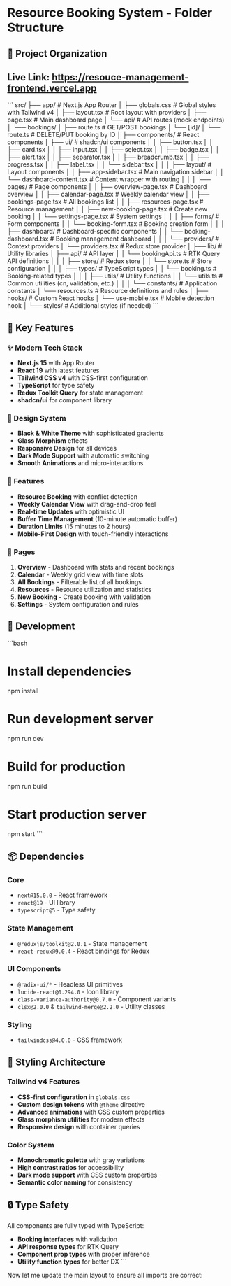 # Resource Booking System - Folder Structure

## 📁 Project Organization

## Live Link: https://resouce-management-frontend.vercel.app

\`\`\`
src/
├── app/                          # Next.js App Router
│   ├── globals.css              # Global styles with Tailwind v4
│   ├── layout.tsx               # Root layout with providers
│   ├── page.tsx                 # Main dashboard page
│   └── api/                     # API routes (mock endpoints)
│       └── bookings/
│           ├── route.ts         # GET/POST bookings
│           └── [id]/
│               └── route.ts     # DELETE/PUT booking by ID
│
├── components/                   # React components
│   ├── ui/                      # shadcn/ui components
│   │   ├── button.tsx
│   │   ├── card.tsx
│   │   ├── input.tsx
│   │   ├── select.tsx
│   │   ├── badge.tsx
│   │   ├── alert.tsx
│   │   ├── separator.tsx
│   │   ├── breadcrumb.tsx
│   │   ├── progress.tsx
│   │   ├── label.tsx
│   │   └── sidebar.tsx
│   │
│   ├── layout/                  # Layout components
│   │   ├── app-sidebar.tsx      # Main navigation sidebar
│   │   └── dashboard-content.tsx # Content wrapper with routing
│   │
│   ├── pages/                   # Page components
│   │   ├── overview-page.tsx    # Dashboard overview
│   │   ├── calendar-page.tsx    # Weekly calendar view
│   │   ├── bookings-page.tsx    # All bookings list
│   │   ├── resources-page.tsx   # Resource management
│   │   ├── new-booking-page.tsx # Create new booking
│   │   └── settings-page.tsx    # System settings
│   │
│   ├── forms/                   # Form components
│   │   └── booking-form.tsx     # Booking creation form
│   │
│   ├── dashboard/               # Dashboard-specific components
│   │   └── booking-dashboard.tsx # Booking management dashboard
│   │
│   └── providers/               # Context providers
│       └── providers.tsx        # Redux store provider
│
├── lib/                         # Utility libraries
│   ├── api/                     # API layer
│   │   └── bookingApi.ts        # RTK Query API definitions
│   │
│   ├── store/                   # Redux store
│   │   └── store.ts             # Store configuration
│   │
│   ├── types/                   # TypeScript types
│   │   └── booking.ts           # Booking-related types
│   │
│   ├── utils/                   # Utility functions
│   │   └── utils.ts             # Common utilities (cn, validation, etc.)
│   │
│   └── constants/               # Application constants
│       └── resources.ts         # Resource definitions and rules
│
├── hooks/                       # Custom React hooks
│   └── use-mobile.tsx           # Mobile detection hook
│
└── styles/                      # Additional styles (if needed)
\`\`\`

## 🎯 Key Features

### ✨ Modern Tech Stack
- **Next.js 15** with App Router
- **React 19** with latest features
- **Tailwind CSS v4** with CSS-first configuration
- **TypeScript** for type safety
- **Redux Toolkit Query** for state management
- **shadcn/ui** for component library

### 🎨 Design System
- **Black & White Theme** with sophisticated gradients
- **Glass Morphism** effects
- **Responsive Design** for all devices
- **Dark Mode Support** with automatic switching
- **Smooth Animations** and micro-interactions

### 🚀 Features
- **Resource Booking** with conflict detection
- **Weekly Calendar View** with drag-and-drop feel
- **Real-time Updates** with optimistic UI
- **Buffer Time Management** (10-minute automatic buffer)
- **Duration Limits** (15 minutes to 2 hours)
- **Mobile-First Design** with touch-friendly interactions

### 📱 Pages
1. **Overview** - Dashboard with stats and recent bookings
2. **Calendar** - Weekly grid view with time slots
3. **All Bookings** - Filterable list of all bookings
4. **Resources** - Resource utilization and statistics
5. **New Booking** - Create booking with validation
6. **Settings** - System configuration and rules

## 🔧 Development

\`\`\`bash
# Install dependencies
npm install

# Run development server
npm run dev

# Build for production
npm run build

# Start production server
npm start
\`\`\`

## 📦 Dependencies

### Core
- `next@15.0.0` - React framework
- `react@19` - UI library
- `typescript@5` - Type safety

### State Management
- `@reduxjs/toolkit@2.0.1` - State management
- `react-redux@9.0.4` - React bindings for Redux

### UI Components
- `@radix-ui/*` - Headless UI primitives
- `lucide-react@0.294.0` - Icon library
- `class-variance-authority@0.7.0` - Component variants
- `clsx@2.0.0` & `tailwind-merge@2.2.0` - Utility classes

### Styling
- `tailwindcss@4.0.0` - CSS framework

## 🎨 Styling Architecture

### Tailwind v4 Features
- **CSS-first configuration** in `globals.css`
- **Custom design tokens** with `@theme` directive
- **Advanced animations** with CSS custom properties
- **Glass morphism utilities** for modern effects
- **Responsive design** with container queries

### Color System
- **Monochromatic palette** with gray variations
- **High contrast ratios** for accessibility
- **Dark mode support** with CSS custom properties
- **Semantic color naming** for consistency

## 🔒 Type Safety

All components are fully typed with TypeScript:
- **Booking interfaces** with validation
- **API response types** for RTK Query
- **Component prop types** with proper inference
- **Utility function types** for better DX
\`\`\`

Now let me update the main layout to ensure all imports are correct:
